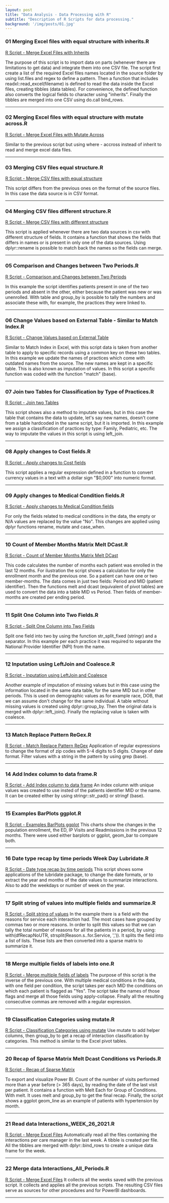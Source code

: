 ```yaml
---
layout: post
title: "Data Analysis - Data Processing with R"
subtitle: "Description of R Scripts for data processing."
background: '/img/posts/01.jpg'
---
```


### 01 Merging Excel files with equal structure with inherits.R

[R Script - Merge Excel Files with Inherits](https://github.com/albarey33/Data_Analysis_R/blob/main/01%20Merging%20Excel%20files%20with%20equal%20structure%20with%20inherit.R)

<!--- #### Brief Description: --->

The purpose of this script is to import data on parts (whenever there are limitations to get data) and integrate them into one CSV file. The script first create a list of the required Excel files names located in the source folder by using list.files and regex to define a pattern. Then a function that includes readxl::read_excel(filename) is defined to read the data inside the Excel files, creating tibbles (data tables). For convenience, the defined function also converts the logical fields to character using "inherits". Finally the tibbles are merged into one CSV using do.call bind_rows.


___

### 02 Merging Excel files with equal structure with mutate across.R

[R Script - Merge Excel Files with Mutate Across](https://github.com/albarey33/Data_Analysis_R/blob/main/02%20Merging%20Excel%20files%20with%20equal%20structure%20with%20mutate%20across.R)

Similar to the previous script but using where - accross instead of inherit to read and merge excel data files.


___

### 03 Merging CSV files equal structure.R

[R Script - Merge CSV files with equal structure](https://github.com/albarey33/Data_Analysis_R/blob/main/03%20Merging%20CSV%20files%20equal%20structure.R)

This script differs from the previous ones on the format of the source files. In this case the data source is in CSV format.

___

### 04 Merging CSV files different structure.R

[R Script - Merge CSV files with different structure](https://github.com/albarey33/Data_Analysis_R/blob/main/04%20Merging%20CSV%20files%20different%20structure.R)

This script is applied whenever there are two data sources in csv with different structure of fields. It contains a function that shows the fields that differs in names or is present in only one of the data sources. Using dplyr::rename is possible to match back the names so the fields can merge.

___

### 05 Comparison and Changes between Two Periods.R

[R Script - Comparison and Changes between Two Periods](https://github.com/albarey33/Data_Analysis_R/blob/main/05%20Comparison%20and%20Changes%20between%20Two%20Periods.R)

In this example the script identifies patients present in one of the two periods and absent in the other, either because the patient was new or was unenrolled. With table and group_by is possible to tally the numbers and associate these with, for example, the practices they were linked to.

___

### 06 Change Values based on External Table - Similar to Match Index.R

[R Script - Change Values based on External Table](https://github.com/albarey33/Data_Analysis_R/blob/main/06%20Change%20Values%20based%20on%20External%20Table%20-%20Match%20Index.R)

Similar to Match Index in Excel, with this script data is taken from another table to apply to specific records using a common key on these two tables. In this example we update the names of practices which come with outdated names from the source. The new names are kept in a specific table. This is also known as imputation of values. In this script a specific function was coded with the function "match" (base).

___

### 07 Join two Tables for Classification by Type of Practices.R

[R Script - Join two Tables](https://github.com/albarey33/Data_Analysis_R/blob/main/07%20Join%20two%20Tables%20for%20Classification%20by%20Type%20of%20Practices.R)

This script shows also a method to imputate values, but in this case the table that contains the data to update, let's say new names, doesn't come from a table hardcoded in the same script, but it is imported. In this example we assign a classification of practices by type: Family, Pediatric, etc. The way to imputate the values in this script is using left_join.

___

### 08 Apply changes to Cost fields.R

[R Script - Apply changes to Cost fields](https://github.com/albarey33/Data_Analysis_R/blob/main/08%20Apply%20changes%20to%20Cost%20fields.R)

This script applies a regular expression defined in a function to convert currency values in a text with a dollar sign "$0,000" into numeric format.

___

### 09 Apply changes to Medical Condition fields.R

[R Script - Apply changes to Medical Condition fields](https://github.com/albarey33/Data_Analysis_R/blob/main/09%20Apply%20changes%20to%20Medical%20Condition%20fields.R)

For only the fields related to medical conditions in the data, the empty or N/A values are replaced by the value "No". This changes are applied using dplyr functions rename, mutate and case_when.

___

### 10 Count of Member Months Matrix Melt DCast.R

[R Script - Count of Member Months Matrix Melt DCast](https://github.com/albarey33/Data_Analysis_R/blob/main/10%20Count%20of%20Member%20Months%20Matrix%20Melt%20DCast%20.R)

This code calculates the number of months each patient was enrolled in the last 12 months. For ilustration the script shows a calculation for only the enrollment month and the previous one. So a patient can have one or two member-months. The data comes in just two fields: Period and MID (patient identifier). Then the functions melt and dcast (equivalent of pivot tables) are used to convert the data into a table MID vs Period. Then fields of member-months are created per ending period.

___

### 11 Split One Column into Two Fields.R

[R Script - Split One Column into Two Fields](https://github.com/albarey33/Data_Analysis_R/blob/main/11%20Split%20One%20Column%20into%20Two%20Fields.R)

Split one field into two by using the function str_split_fixed (stringr) and a separator. In this example per each practice it was required to separate the National Provider Identifier (NPI) from the name.

___

### 12 Inputation using LeftJoin and Coalesce.R

[R Script - Inputation using LeftJoin and Coalesce](https://github.com/albarey33/Data_Analysis_R/blob/main/12%20Inputation%20using%20LeftJoin%20and%20Coalesce.R)

Another example of imputation of missing values but in this case using the information located in the same data table, for the same MID but in other periods. This is used on demographic values as for example race, DOB, that we can assume don't change for the same individual. A table without missing values is created using dplyr::group_by. Then the original data is merged with dplyr::left_join(). Finally the replacing value is taken with coalesce.

___

### 13 Match Replace Pattern ReGex.R

[R Script - Match Replace Pattern ReGex](https://github.com/albarey33/Data_Analysis_R/blob/main/13%20Match%20Replace%20Pattern%20ReGex.R)
Application of regular expressions to change the format of zip codes with 5-4 digits to 5 digits. Change of date format. Filter values with a string in the pattern by using grep (base). 

___

### 14 Add Index column to data frame.R

[R Script - Add Index column to data frame](https://github.com/albarey33/Data_Analysis_R/blob/main/14%20Add%20Index%20column%20to%20data%20frame.R)
An index column with unique values was created to use insted of the patients identifier MID or the name. It can be created either by using stringr::str_pad() or stringf (base).

___

### 15 Examples BarPlots ggplot.R

[R Script - Examples BarPlots ggplot](https://github.com/albarey33/Data_Analysis_R/blob/main/15%20Examples%20BarPlots%20ggplot.R)
This charts show the changes in the population enrollment, the ED, IP Visits and Readmissions in the previous 12 months. There were used either barplots or ggplot, geom_bar to compare both.  

___

### 16 Date type recap by time periods Week Day Lubridate.R

[R Script - Date type recap by time periods](https://github.com/albarey33/Data_Analysis_R/blob/main/16%20Date%20type%20recap%20by%20time%20periods%20Week%20Day%20Lubridate%20.R)
This script shows some applications of the lubridate package, to change the date formats, or to extract the year and months of the date values to summarize interactions. Also to add the weekdays or number of week on the year. 

___

### 17 Split string of values into multiple fields and summarize.R

[R Script - Split string of values](https://github.com/albarey33/Data_Analysis_R/blob/main/17%20Split%20string%20of%20values%20into%20multiple%20fields%20and%20summarize.R)
In the example there is a field with the reasons for service each interaction had. The most cases have grouped by commas two or more reasons. In order to split this values so that we can tally the total number of reasons for all the patients in a period, by using: with(dfRecapNoUTR, strsplit(Reason.s..for.Service, ',')). It splits the field into a list of lists. These lists are then converted into a sparse matrix to summarize it.

___

### 18 Merge multiple fields of labels into one.R

[R Script - Merge multiple fields of labels](https://github.com/albarey33/Data_Analysis_R/blob/main/18%20Merge%20multiple%20fields%20of%20labels%20into%20one.R)
The purpose of this script is the inverse of the previous one. With multiple medical conditions in the data, with one field per condition, the script takes per each MID the conditions on which each patient is flagged as "Yes". The script take the names of those flags and merge all those fields using apply-collapse. Finally all the resulting consecutive commas are removed with a regular expression.

___

### 19 Classification Categories using mutate.R

[R Script - Classification Categories using mutate](https://github.com/albarey33/Data_Analysis_R/blob/main/19%20Classification%20Categories%20using%20mutate.R)
Use mutate to add helper columns, then group_by to get a recap of interaction classification by categories. This method is similar to the Excel pivot tables. 

___

### 20 Recap of Sparse Matrix Melt Dcast Conditions vs Periods.R

[R Script - Recap of Sparse Matrix](https://github.com/albarey33/Data_Analysis_R/blob/main/20%20Recap%20of%20Sparse%20Matrix%20Melt%20Dcast%20Conditions%20vs%20Periods.R)

To export and visualize Power BI. Count of the number of visits performed more than a year before (> 365 days), by reading the date of the last visit per patient. It contains a function with Melt Each for Group of Conditions. With melt. It uses melt and group_by to get the final recap. Finally, the script shows a ggplot geom_line as an example of patients with hypertension by month.

___

### 21 Read data Interactions_WEEK_26_2021.R

[R Script - Merge Excel Files](https://github.com/albarey33/Data_Analysis_R/blob/main/21%204C%20Interactions_WEEK_26_2021.R)
Automatically read all the files containing the interactions per care manager in the last week. A tibble is created per file. All the tibbles are merged with dplyr::bind_rows to create a unique data frame for the week.  

___

### 22 Merge data Interactions_All_Periods.R

[R Script - Merge Excel Files](https://github.com/albarey33/Data_Analysis_R/blob/main/22%204C%20Interactions_All_Periods.R)
It collects all the weeks saved with the previous script. It collects and applies all the previous scripts. The resulting CSV files serve as sources for other procedures and for PowerBI dashboards.

___


